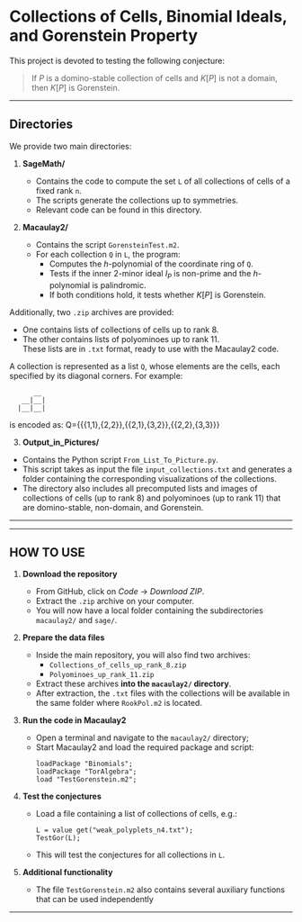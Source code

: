 # Collections of Cells, Binomial Ideals, and Gorenstein Property

This project is devoted to testing the following conjecture:

> If $P$ is a domino-stable collection of cells and $K[P]$ is not a domain, then $K[P]$ is Gorenstein.

---

## Directories

We provide two main directories:

1. **SageMath/**  
   - Contains the code to compute the set `L` of all collections of cells of a fixed rank `n`.  
   - The scripts generate the collections up to symmetries.  
   - Relevant code can be found in this directory.

2. **Macaulay2/**  
   - Contains the script `GorensteinTest.m2`.  
   - For each collection `Q` in `L`, the program:  
     * Computes the $h$-polynomial of the coordinate ring of `Q`.  
     * Tests if the inner 2-minor ideal $I_P$ is non-prime and the $h$-polynomial is palindromic.  
     * If both conditions hold, it tests whether $K[P]$ is Gorenstein.

Additionally, two `.zip` archives are provided:  
- One contains lists of collections of cells up to rank 8.  
- The other contains lists of polyominoes up to rank 11.  
These lists are in `.txt` format, ready to use with the Macaulay2 code.  

A collection is represented as a list `Q`, whose elements are the cells, each specified by its diagonal corners. For example:

```
      __
   __|__|
  |__|__|

 ``` 
is encoded as:  Q={{{1,1},{2,2}},{{2,1},{3,2}},{{2,2},{3,3}}} 

3. **Output_in_Pictures/**  
- Contains the Python script `From_List_To_Picture.py`.  
- This script takes as input the file `input_collections.txt` and generates a folder containing the corresponding visualizations of the collections.  
- The directory also includes all precomputed lists and images of collections of cells (up to rank 8) and polyominoes (up to rank 11) that are domino-stable, non-domain, and Gorenstein.


---------------------------------------------------------------------------------------------------

---------------------------------------------------------------------------------------------------
 HOW TO USE
---------------------------------------------------------------------------------------------------

1. **Download the repository**  
   - From GitHub, click on *Code* → *Download ZIP*.  
   - Extract the `.zip` archive on your computer.  
   - You will now have a local folder containing the subdirectories `macaulay2/` and `sage/`.

2. **Prepare the data files**  
   - Inside the main repository, you will also find two archives:  
       * `Collections_of_cells_up_rank_8.zip`  
       * `Polyominoes_up_rank_11.zip`  
   - Extract these archives **into the `macaulay2/` directory**.  
   - After extraction, the `.txt` files with the collections will be available in the same folder where `RookPol.m2` is located.

3. **Run the code in Macaulay2**  
   - Open a terminal and navigate to the `macaulay2/` directory;
   - Start Macaulay2 and load the required package and script:  
     ```
     loadPackage "Binomials";
     loadPackage "TorAlgebra";
     load "TestGorenstein.m2";
     ```

4. **Test the conjectures**  
   - Load a file containing a list of collections of cells, e.g.:
     ```
     L = value get("weak_polyplets_n4.txt");
     TestGor(L);
     ```
   - This will test the conjectures for all collections in `L`.

5. **Additional functionality**  
   - The file `TestGorenstein.m2` also contains several auxiliary functions that can be used independently

---

